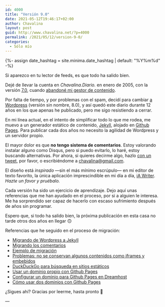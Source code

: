 ```yaml
---
id: 4000
title: "Versión 9.0"
date: 2021-05-12T19:46:17+02:00
author: Chavalina
layout: post
guid: http://www.chavalina.net/?p=4000
permalink: /2021/05/12/version-9-0/
categories:
  - Sólo mío
---
```


{%- assign date_hashtag = site.minima.date_hashtag | default: "%Y%m%d" -%}

Si aparezco en tu lector de feeds, es que todo ha salido bien. 

Dejé de llevar la cuenta en *Chavalina.Diario.* en enero de 2005, con la versión [7.0](http://www.chavalina.net/2005/01/04/post-311/), cuando [abandoné mi gestor de contenido](http://www.chavalina.net/2007/10/15/post-821/).

Por falta de tiempo, y por problemas con el spam, decidí para cambiar [a Wordpress](http://www.chavalina.net/2008/12/27/nuevo-contenedor-mismo-contenido/) (versión sin nombre, 8.0), y así quedó este diario durante 12 años en los que apenas he publicado, pero me sigo resistiendo a cerrar.

En mi línea actual, en el intento de simplificar todo lo que me rodea, me muevo a un generador estático de contenido, [Jekyll](https://jekyllrb.com/), alojado en [Github Pages](https://pages.github.com/). Para publicar cada dos años no necesito la agilidad de Wordpress y un servidor propio.

El mayor dolor es que **no tengo sistema de comentarios**. Estoy valorando instalar alguno como Disqus, pero si puedo evitarlo, lo haré, estoy buscando alternativas. Por ahora, si quieres decirme algo, hazlo <a target="_blank" href="https://twitter.com/intent/tweet?text=@chavalina%20%23chavalina{{ page.date | date: date_hashtag }}">con un tweet</a>, por favor, o escribiéndome a [chavalina@gmail.com](mailto:chavalina@gmail.com).

El diseño está *inspirado* —sin el más mínimo escrúpulo— en mi editor de texto favorito, la única aplicación imprescindible en mi día a día, [iA Writer](https://ia.net/downloads). *Hazte un favor y pruébalo.*

Cada versión ha sido un ejercicio de aprendizaje. Dejo aquí unas referencias que me han ayudado en el proceso, por si a alguien le interesa. Me ha sorprendido ser capaz de hacerlo con escaso sufrimiento después de años sin programar.

Espero que, si todo ha salido bien, la próxima publicación en esta casa no tarde otros dos años en llegar 🙃

Referencias que he seguido en el proceso de migración:

* [Migrando de Wordpress a Jekyll](https://talk.hyvor.com/blog/migrate-from-wordpress-to-jekyll/)
* [Migrando los comentarios](https://damieng.com/blog/2018/05/28/wordpress-to-jekyll-comments)
* [Ejemplo de migración](https://www.manelrodero.com/blog/migracion-de-wordpress-a-jekyll-y-github-pages)
* [Problemas: no se conservan algunos contenidos como iframes y embebidos](https://github.com/benbalter/wordpress-to-jekyll-exporter/issues/109)
* [DuckDuckGo para búsqueda en sitios estáticos](https://mentalpivot.com/using-duckduckgo-for-site-search-on-your-blog/)
* [Usar un dominio propio con Github Pages](https://blog.webjeda.com/custom-domain-github/)
* [Configurar un dominio para Github Pages en Dreamhost](https://medium.com/@melissamcewen/getting-github-pages-to-work-with-a-dreamhost-domain-5fcefac93063)
* [Cómo usar dos dominios con Github Pages](https://deanattali.com/blog/multiple-github-pages-domains/)

¿Sigues ahí? Gracias por leerme, hasta pronto 👋

—